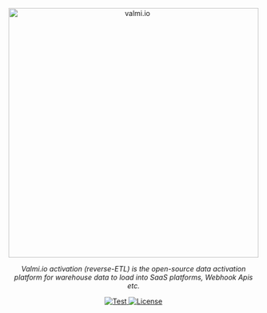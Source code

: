 <p align="center">
  <a href="https://valmi.io"><img width="500" src="https://www.valmi.io/img/valmilogo.svg" alt="valmi.io"></a>
</p>
<p align="center">
    <em>Valmi.io activation (reverse-ETL) is the open-source data activation platform for warehouse data to load into SaaS platforms, Webhook Apis etc.</em>
</p>
<p align="center">
<a href="https://github.com/valmi-io/valmi-activation/stargazers/" target="_blank">
    <img src="https://img.shields.io/github/stars/valmi-io/valmi-activation?style=social&label=Star&maxAge=2592000" alt="Test">
</a>
<a href="https://github.com/valmi-io/valmi-app-backend/blob/main/LICENSE.md" target="_blank">
    <img src="https://img.shields.io/static/v1?label=license&message=ELv2&color=white" alt="License">
</a>
</p>


